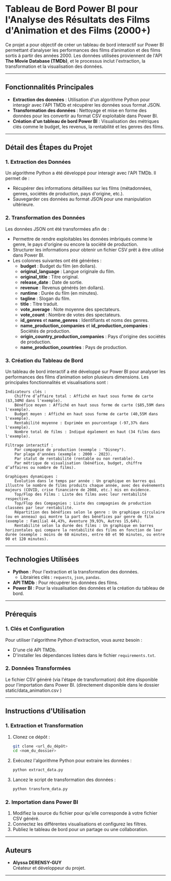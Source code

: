 # Tableau de Bord Power BI pour l'Analyse des Résultats des Films d'Animation et des Films (2000+)

Ce projet a pour objectif de créer un tableau de bord interactif sur Power BI permettant d’analyser les performances des films d’animation et des films sortis à partir des années 2000. Les données utilisées proviennent de l'API **The Movie Database (TMDb)**, et le processus inclut l'extraction, la transformation et la visualisation des données.

---

## Fonctionnalités Principales

- **Extraction des données** : Utilisation d'un algorithme Python pour interagir avec l'API TMDb et récupérer les données sous format JSON.
- **Transformation des données** : Nettoyage et mise en forme des données pour les convertir au format CSV exploitable dans Power BI.
- **Création d'un tableau de bord Power BI** : Visualisation des métriques clés comme le budget, les revenus, la rentabilité et les genres des films.

---

## Détail des Étapes du Projet

### 1. **Extraction des Données**
Un algorithme Python a été développé pour interagir avec l'API TMDb. Il permet de :
- Récupérer des informations détaillées sur les films (métadonnées, genres, sociétés de production, pays d'origine, etc.).
- Sauvegarder ces données au format JSON pour une manipulation ultérieure.

### 2. **Transformation des Données**
Les données JSON ont été transformées afin de :
- Permettre de rendre exploitables les données imbriqués comme le genre, le pays d'origine ou encore la société de production.
- Structurer les informations pour obtenir un fichier CSV prêt à être utilisé dans Power BI.
- Les colonnes suivantes ont été générées : 
  - **budget** : Budget du film (en dollars).
  - **original_language** : Langue originale du film.
  - **original_title** : Titre original.
  - **release_date** : Date de sortie.
  - **revenue** : Revenus générés (en dollars).
  - **runtime** : Durée du film (en minutes).
  - **tagline** : Slogan du film.
  - **title** : Titre traduit.
  - **vote_average** : Note moyenne des spectateurs.
  - **vote_count** : Nombre de votes des spectateurs.
  - **id_genres** et **name_genres** : Identifiants et noms des genres.
  - **name_production_companies** et **id_production_companies** : Sociétés de production.
  - **origin_country_production_companies** : Pays d'origine des sociétés de production.
  - **name_production_countries** : Pays de production.

### 3. **Création du Tableau de Bord**
Un tableau de bord interactif a été développé sur Power BI pour analyser les performances des films d’animation selon plusieurs dimensions. Les principales fonctionnalités et visualisations sont :

    Indicateurs clés :
        Chiffre d’affaire total : Affiché en haut sous forme de carte ($3,34Md dans l'exemple).
        Bénéfice moyen : Affiché en haut sous forme de carte ($85,59M dans l'exemple).
        Budget moyen : Affiché en haut sous forme de carte (40,55M dans l'exemple).
        Rentabilité moyenne : Exprimée en pourcentage (-97,37% dans l'exemple).
        Nombre total de films : Indiqué également en haut (34 films dans l'exemple).

    Filtrage interactif :
        Par compagnie de production (exemple : "Disney").
        Par plage d'années (exemple : 2000 - 2023).
        Par statut de rentabilité (rentable ou non rentable).
        Par métrique de visualisation (bénéfice, budget, chiffre d’affaires ou nombre de films).

    Graphiques dynamiques :
        Évolution dans le temps par année : Un graphique en barres qui illustre le nombre de films produits chaque année, avec des événements majeurs (COVID, crise financière de 2008, etc.) mis en évidence.
        Top/Flop des Films : Liste des films avec leur rentabilité respective.
        Top/Flop des Compagnies : Liste des compagnies de production classées par leur rentabilité.
        Répartition des bénéfices selon le genre : Un graphique circulaire (ou en anneau) qui montre la part des bénéfices par genre de film (exemple : Familial 44,43%, Aventure 39,93%, Autres 15,64%).
        Rentabilité selon la durée des films : Un graphique en barres horizontales qui compare la rentabilité des films en fonction de leur durée (exemple : moins de 60 minutes, entre 60 et 90 minutes, ou entre 90 et 120 minutes).

---

## Technologies Utilisées

- **Python** : Pour l'extraction et la transformation des données.
  - Librairies clés : `requests`, `json`, `pandas`.
- **API TMDb** : Pour récupérer les données des films.
- **Power BI** : Pour la visualisation des données et la création du tableau de bord.

---

## Prérequis

### 1. Clés et Configuration
Pour utiliser l'algorithme Python d'extraction, vous aurez besoin :
- D'une clé API TMDb.
- D'installer les dépendances listées dans le fichier `requirements.txt`.

### 2. Données Transformées
Le fichier CSV généré (via l'étape de transformation) doit être disponible pour l'importation dans Power BI. (directement disponible dans le dossier static/data_animation.csv )

---

## Instructions d'Utilisation

### 1. Extraction et Transformation
1. Clonez ce dépôt :  
   ```bash
   git clone <url_du_dépôt>
   cd <nom_du_dossier>
   ```
2. Exécutez l'algorithme Python pour extraire les données :  
   ```bash
   python extract_data.py
   ```
3. Lancez le script de transformation des données :  
   ```bash
   python transform_data.py
   ```

### 2. Importation dans Power BI
1. Modifiez la source du fichier pour qu'elle corresponde à votre fichier CSV généré.
2. Connectez les différentes visualisations et configurez les filtres.
3. Publiez le tableau de bord pour un partage ou une collaboration.

---

## Auteurs

- **Alyssa DERENSY-GUY**  
  Créateur et développeur du projet.  


---

